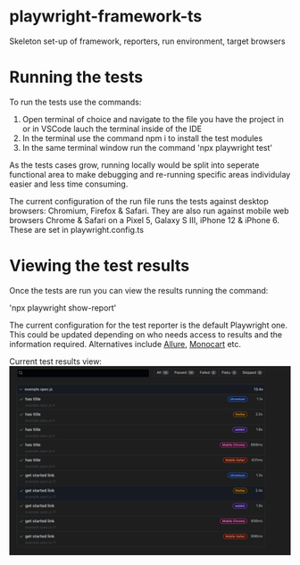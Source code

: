 # playwright-framework-ts
Skeleton set-up of framework, reporters, run environment, target browsers

# Running the tests
To run the tests use the commands: 

1. Open terminal of choice and navigate to the file you have the project in or in VSCode lauch     the terminal inside of the IDE   
2. In the terminal use the command npm i to install the test modules
3. In the same terminal window run the command 'npx playwright test'

As the tests cases grow, running locally would be split into seperate functional area to make debugging and re-running specific areas individulay easier and less time consuming.

The current configuration of the run file runs the tests against desktop browsers: Chromium, Firefox & Safari. They are also run against mobile web browsers Chrome & Safari on a Pixel 5, Galaxy S III, iPhone 12 & iPhone 6. These are set in playwright.config.ts

# Viewing the test results
Once the tests are run you can view the results running the command: 

'npx playwright show-report'

The current configuration for the test reporter is the default Playwright one. This could be updated depending on who needs access to results and the information required. Alternatives include [Allure](https://github.com/allure-framework/), [Monocart](https://cenfun.github.io/monocart-reporter/) etc.

Current test results view:
![Image of the test report page](/images/testResults.png)





